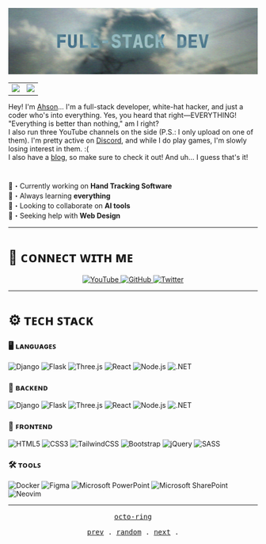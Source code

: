 ![Background](https://github.com/TheProlifical/TheProlifical/blob/main/banner.png?raw=true)

<table width="100%">
  <tr>
    <td align="left">
      <a href="https://git.io/typing-svg">
        <img src="https://readme-typing-svg.herokuapp.com?font=Fira+Code&size=30&pause=1000&width=435&lines=Hey!+I'm+Ahson.;I'm+a+full+stack+developer!;%2B+I+do+White+Hat+Hacking+on+the+side!" />
      </a>
    </td>
    <td align="right">
      <img src="https://komarev.com/ghpvc/?username=TheProlifical&style=for-the-badge" />
    </td>
  </tr>
</table>


Hey! I'm <a href="https://github.com/@TheProlifical">Ahson</a>... I'm a full-stack developer, white-hat hacker, and just a coder who's into everything. Yes, you heard that right—EVERYTHING! "Everything is better than nothing," am I right?  
I also run three YouTube channels on the side (P.S.: I only upload on one of them). I'm pretty active on <a href="https://discord.gg/stcApdCN3T">Discord</a>, and while I do play games, I'm slowly losing interest in them. :(  
I also have a <a href="https://techsleekblogs.vercel.app/">blog</a>, so make sure to check it out! And uh… I guess that's it!  
#

  🔭・Currently working on <strong>Hand Tracking Software</strong> <br>
  🌱・Always learning <strong>everything</strong> <br>
  👯・Looking to collaborate on <strong>AI tools</strong> <br>
  🤔・Seeking help with <strong>Web Design</strong>

---

# 🔗 ᴄᴏɴɴᴇᴄᴛ ᴡɪᴛʜ ᴍᴇ
<p align="center">
  <a href="https://www.youtube.com/@TheProlifical" target="_blank">
    <img src="https://img.shields.io/badge/YouTube-FF0000?style=for-the-badge&logo=youtube&logoColor=white" height="28" alt="YouTube">
  </a> 
  <a href="https://github.com/TheProlifical" target="_blank">
    <img src="https://img.shields.io/badge/GitHub-100000?style=for-the-badge&logo=github&logoColor=white" height="28" alt="GitHub">
  </a> 
  <a href="https://twitter.com/Ahson_" target="_blank">
    <img src="https://img.shields.io/badge/Twitter-000000?style=for-the-badge&logo=X&logoColor=white" height="28" alt="Twitter">
  </a>
</p>

---

# ⚙️ ᴛᴇᴄʜ ꜱᴛᴀᴄᴋ

### 🖥️ ʟᴀɴɢᴜᴀɢᴇꜱ 
<p>
  <img src="https://img.shields.io/badge/django-%23092E20.svg?style=for-the-badge&logo=django&logoColor=white" alt="Django">
  <img src="https://img.shields.io/badge/flask-%23000.svg?style=for-the-badge&logo=flask&logoColor=white" alt="Flask">
  <img src="https://img.shields.io/badge/threejs-black?style=for-the-badge&logo=three.js&logoColor=white" alt="Three.js">
  <img src="https://img.shields.io/badge/react-%2320232a.svg?style=for-the-badge&logo=react&logoColor=%2361DAFB" alt="React">
  <img src="https://img.shields.io/badge/node.js-6DA55F?style=for-the-badge&logo=node.js&logoColor=white" alt="Node.js">
  <img src="https://img.shields.io/badge/.NET-5C2D91?style=for-the-badge&logo=.net&logoColor=white" alt=".NET">
</p>

### 🔧 ʙᴀᴄᴋᴇɴᴅ 
<p>
  <img src="https://img.shields.io/badge/django-%23092E20.svg?style=for-the-badge&logo=django&logoColor=white" alt="Django">
  <img src="https://img.shields.io/badge/flask-%23000.svg?style=for-the-badge&logo=flask&logoColor=white" alt="Flask">
  <img src="https://img.shields.io/badge/threejs-black?style=for-the-badge&logo=three.js&logoColor=white" alt="Three.js">
  <img src="https://img.shields.io/badge/react-%2320232a.svg?style=for-the-badge&logo=react&logoColor=%2361DAFB" alt="React">
  <img src="https://img.shields.io/badge/node.js-6DA55F?style=for-the-badge&logo=node.js&logoColor=white" alt="Node.js">
  <img src="https://img.shields.io/badge/.NET-5C2D91?style=for-the-badge&logo=.net&logoColor=white" alt=".NET">
</p>

### 🎨 ꜰʀᴏɴᴛᴇɴᴅ 
<p>
  <img src="https://img.shields.io/badge/html5-%23E34F26.svg?style=for-the-badge&logo=html5&logoColor=white" alt="HTML5">
  <img src="https://img.shields.io/badge/css3-%231572B6.svg?style=for-the-badge&logo=css3&logoColor=white" alt="CSS3">
  <img src="https://img.shields.io/badge/tailwindcss-%2338B2AC.svg?style=for-the-badge&logo=tailwind-css&logoColor=white" alt="TailwindCSS">
  <img src="https://img.shields.io/badge/bootstrap-%238511FA.svg?style=for-the-badge&logo=bootstrap&logoColor=white" alt="Bootstrap">
  <img src="https://img.shields.io/badge/jquery-%230769AD.svg?style=for-the-badge&logo=jquery&logoColor=white" alt="jQuery">
  <img src="https://img.shields.io/badge/SASS-hotpink.svg?style=for-the-badge&logo=SASS&logoColor=white" alt="SASS">
</p>

### 🛠️ ᴛᴏᴏʟꜱ
<p>
  <img src="https://img.shields.io/badge/docker-%230db7ed.svg?style=for-the-badge&logo=docker&logoColor=white" alt="Docker">
  <img src="https://img.shields.io/badge/figma-%23F24E1E.svg?style=for-the-badge&logo=figma&logoColor=white" alt="Figma">
  <img src="https://img.shields.io/badge/Microsoft_PowerPoint-B7472A?style=for-the-badge&logo=microsoft-powerpoint&logoColor=white" alt="Microsoft PowerPoint">
  <img src="https://img.shields.io/badge/Microsoft_SharePoint-0078D4?style=for-the-badge&logo=microsoft-sharepoint&logoColor=white" alt="Microsoft SharePoint">
  <img src="https://img.shields.io/badge/NeoVim-%2357A143.svg?&style=for-the-badge&logo=neovim&logoColor=white" alt="Neovim">
</p>

---

<p align="center">
  <samp>
    <a href="https://octo-ring.com/">octo-ring</a>
  </samp>
</p>

<p align="center">
  <samp>
    <a href="https://octo-ring.com/p/TheProlifical/prev">prev</a> .
    <a href="https://octo-ring.com/p/TheProlifical/random">random</a> .
    <a href="https://octo-ring.com/p/TheProlifical/next">next</a> .
  </samp>
</p>
